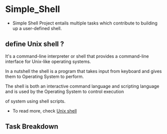 # **Simple_Shell**

- Simple Shell Project entails multiple tasks which contribute to building up a user-defined shell.

## **define Unix shell ?**

It's a command-line interpreter or shell that provides a command-line interface for Unix-like operating systems.

In a nutshell the shell is a program that takes input from keyboard and gives them to Operating System to perform.

The shell is both an interactive command language and scripting language and is used by the Operating System to control execution

of system using shell scripts.

- To read more, check [Unix shell](https://en.wikipedia.org/wiki/Unix_shell)

## **Task Breakdown**


